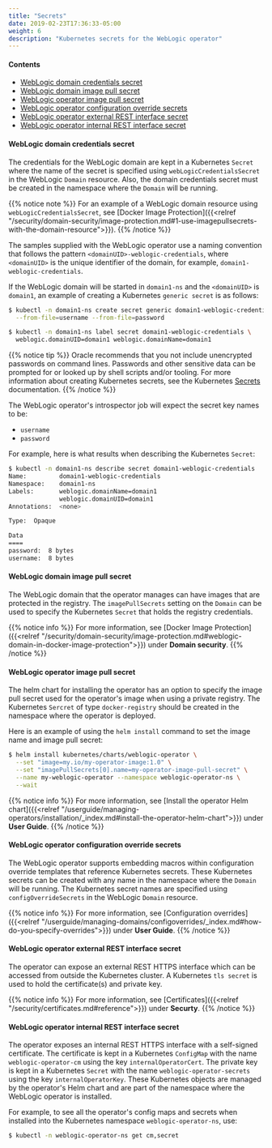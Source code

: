 ```yaml
---
title: "Secrets"
date: 2019-02-23T17:36:33-05:00
weight: 6
description: "Kubernetes secrets for the WebLogic operator"
---
```


#### Contents
* [WebLogic domain credentials secret](#weblogic-domain-credentials-secret)
* [WebLogic domain image pull secret](#weblogic-domain-image-pull-secret)
* [WebLogic operator image pull secret](#weblogic-operator-image-pull-secret)
* [WebLogic operator configuration override secrets](#weblogic-operator-configuration-override-secrets)
* [WebLogic operator external REST interface secret](#weblogic-operator-external-rest-interface-secret)
* [WebLogic operator internal REST interface secret](#weblogic-operator-internal-rest-interface-secret)

#### WebLogic domain credentials secret

The credentials for the WebLogic domain are kept in a Kubernetes `Secret` where the name of
the secret is specified using `webLogicCredentialsSecret` in the WebLogic `Domain` resource.
Also, the domain credentials secret must be created in the namespace where the `Domain` will be running.

{{% notice note %}}
For an example of a WebLogic domain resource using `webLogicCredentialsSecret`,
see [Docker Image Protection]({{<relref "/security/domain-security/image-protection.md#1-use-imagepullsecrets-with-the-domain-resource">}}).
{{% /notice %}}

The samples supplied with the WebLogic operator use a naming convention that follows
the pattern `<domainUID>-weblogic-credentials`, where `<domainUID>` is
the unique identifier of the domain, for example, `domain1-weblogic-credentials`.

If the WebLogic domain will be started in `domain1-ns` and the `<domainUID>` is `domain1`,
an example of creating a Kubernetes `generic secret` is as follows:

```bash
$ kubectl -n domain1-ns create secret generic domain1-weblogic-credentials \
  --from-file=username --from-file=password

$ kubectl -n domain1-ns label secret domain1-weblogic-credentials \
  weblogic.domainUID=domain1 weblogic.domainName=domain1
```

{{% notice tip %}}
Oracle recommends that you not include unencrypted passwords on command lines.
Passwords and other sensitive data can be prompted for or looked up by shell scripts and/or
tooling. For more information about creating Kubernetes secrets, see the Kubernetes
[Secrets](https://kubernetes.io/docs/concepts/configuration/secret/#creating-your-own-secrets)
documentation.
{{% /notice %}}

The WebLogic operator's introspector job will expect the secret key names to be:

- `username`
- `password`

For example, here is what results when describing the Kubernetes `Secret`:
```bash
$ kubectl -n domain1-ns describe secret domain1-weblogic-credentials
Name:         domain1-weblogic-credentials
Namespace:    domain1-ns
Labels:       weblogic.domainName=domain1
              weblogic.domainUID=domain1
Annotations:  <none>

Type:  Opaque

Data
====
password:  8 bytes
username:  8 bytes
```

#### WebLogic domain image pull secret

The WebLogic domain that the operator manages can have images that are protected
in the registry. The `imagePullSecrets` setting on the `Domain` can be used to specify the
Kubernetes `Secret` that holds the registry credentials.

{{% notice info %}}
For more information, see [Docker Image Protection]({{<relref "/security/domain-security/image-protection.md#weblogic-domain-in-docker-image-protection">}})
under **Domain security**.
{{% /notice %}}

#### WebLogic operator image pull secret

The helm chart for installing the operator has an option to specify the
image pull secret used for the operator's image when using a private registry.
The Kubernetes `Sercret` of type `docker-registry` should be created in the namespace
where the operator is deployed.

Here is an example of using the `helm install` command to set the image name and image pull secret:
```bash
$ helm install kubernetes/charts/weblogic-operator \
  --set "image=my.io/my-operator-image:1.0" \
  --set "imagePullSecrets[0].name=my-operator-image-pull-secret" \
  --name my-weblogic-operator --namespace weblogic-operator-ns \
  --wait
```

{{% notice info %}}
For more information, see
[Install the operator Helm chart]({{<relref "/userguide/managing-operators/installation/_index.md#install-the-operator-helm-chart">}})
under **User Guide**.
{{% /notice %}}

#### WebLogic operator configuration override secrets

The WebLogic operator supports embedding macros within configuration override templates
that reference Kubernetes secrets. These Kubernetes secrets can be created with any name in the
namespace where the `Domain` will be running. The Kubernetes secret names are
specified using `configOverrideSecrets` in the WebLogic `Domain` resource.

{{% notice info %}}
For more information, see
[Configuration overrides]({{<relref "/userguide/managing-domains/configoverrides/_index.md#how-do-you-specify-overrides">}})
under **User Guide**.
{{% /notice %}}

#### WebLogic operator external REST interface secret

The operator can expose an external REST HTTPS interface which can be
accessed from outside the Kubernetes cluster. A Kubernetes `tls secret`
is used to hold the certificate(s) and private key.

{{% notice info %}}
For more information, see [Certificates]({{<relref "/security/certificates.md#reference">}})
under **Securty**.
{{% /notice %}}

#### WebLogic operator internal REST interface secret

The operator exposes an internal REST HTTPS interface with a self-signed certificate.
The certificate is kept in a Kubernetes `ConfigMap` with the name `weblogic-operator-cm` using the key `internalOperatorCert`.
The private key is kept in a Kubernetes `Secret` with the name `weblogic-operator-secrets` using the key `internalOperatorKey`.
These Kubernetes objects are managed by the operator's Helm chart and are part of the
namespace where the WebLogic operator is installed.

For example, to see all the operator's config maps and secrets when installed into
the Kubernetes namespace `weblogic-operator-ns`, use:
```bash
$ kubectl -n weblogic-operator-ns get cm,secret
```
